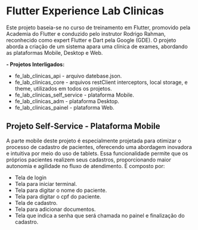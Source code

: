 # Flutter Experience Lab Clinicas

Este projeto baseia-se no curso de treinamento em Flutter, promovido pela Academia do Flutter e conduzido pelo instrutor Rodrigo Rahman, reconhecido como expert Flutter e Dart pela Google (GDE).
O projeto aborda a criação de um sistema apara uma clínica de exames, abordando as plataformas Mobile, Desktop e Web.

**- Projetos Interligados:**
- fe_lab_clinicas_api - arquivo datebase.json.
- fe_lab_clinicas_core - arquivos restClient interceptors, local storage, e theme, utilizados em todos os projetos.
- fe_lab_clinicas_self_service - plataforma Mobile. 
- fe_lab_clinicas_adm - plataforma Desktop.
- fe_lab_clinicas_painel - plataforma Web.


## Projeto Self-Service - Plataforma Mobile

A parte mobile deste projeto é especialmente projetada para otimizar o processo de cadastro de pacientes, oferecendo uma abordagem inovadora e intuitiva por meio do uso de tablets. Essa funcionalidade permite que os próprios pacientes realizem seus cadastros, proporcionando maior autonomia e agilidade no fluxo de atendimento. É composto por:

- Tela de login
- Tela para iniciar terminal.
- Tela para digitar o nome do paciente.
- Tela para digitar o cpf do paciente.
- Tela de cadastro.
- Tela para adicionar documentos.
- Tela que indica a senha que será chamada no painel e finalização do cadastro.


